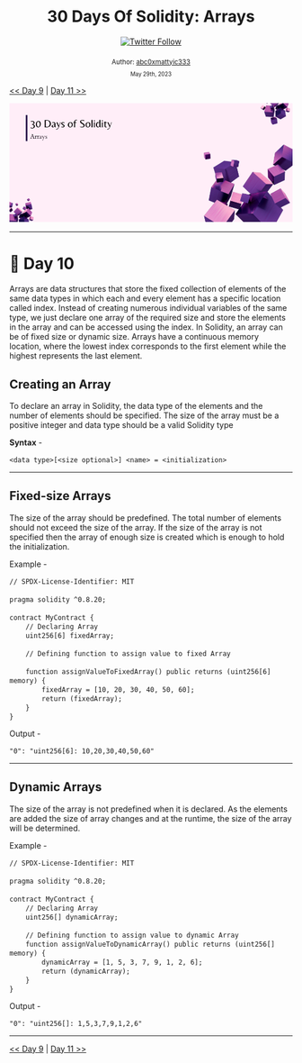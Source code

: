 <div align="center">
  <h1> 30 Days Of Solidity: Arrays</h1>
  <a class="header-badge" target="_blank" href="https://twitter.com/abc0xmattyic333">
  <img alt="Twitter Follow" src="https://img.shields.io/twitter/follow/abc0xmattyic333?style=social">
  </a>

<sub>Author:
<a href="https://github.com/abc0xmattyic333" target="_blank">abc0xmattyic333</a><br>
<small> May 29th, 2023</small>
</sub>

</div>

[<< Day 9](../Day%2009%20-%20Decision%20Making/readme.md) | [Day 11 >>](../Day%2011%20-%20Array%20Operations/readme.md)

![Day X](./cover.png)

---

# 📔 Day 10

Arrays are data structures that store the fixed collection of elements of the same data types in which each and every element has a specific location called index. Instead of creating numerous individual variables of the same type, we just declare one array of the required size and store the elements in the array and can be accessed using the index. In Solidity, an array can be of fixed size or dynamic size. Arrays have a continuous memory location, where the lowest index corresponds to the first element while the highest represents the last element.

## Creating an Array

To declare an array in Solidity, the data type of the elements and the number of elements should be specified. The size of the array must be a positive integer and data type should be a valid Solidity type

**Syntax** -

```solidity
<data type>[<size optional>] <name> = <initialization>
```

---

## Fixed-size Arrays

The size of the array should be predefined. The total number of elements should not exceed the size of the array. If the size of the array is not specified then the array of enough size is created which is enough to hold the initialization.

Example -

```solidity
// SPDX-License-Identifier: MIT

pragma solidity ^0.8.20;

contract MyContract {
    // Declaring Array
    uint256[6] fixedArray;

    // Defining function to assign value to fixed Array

    function assignValueToFixedArray() public returns (uint256[6] memory) {
        fixedArray = [10, 20, 30, 40, 50, 60];
        return (fixedArray);
    }
}
```

Output -

```solidity
"0": "uint256[6]: 10,20,30,40,50,60"
```

---

## Dynamic Arrays

The size of the array is not predefined when it is declared. As the elements are added the size of array changes and at the runtime, the size of the array will be determined.

Example -

```solidity
// SPDX-License-Identifier: MIT

pragma solidity ^0.8.20;

contract MyContract {
    // Declaring Array
    uint256[] dynamicArray;

    // Defining function to assign value to dynamic Array
    function assignValueToDynamicArray() public returns (uint256[] memory) {
        dynamicArray = [1, 5, 3, 7, 9, 1, 2, 6];
        return (dynamicArray);
    }
}
```

Output -

```solidity
"0": "uint256[]: 1,5,3,7,9,1,2,6"
```

---

[<< Day 9](../Day%2009%20-%20Decision%20Making/readme.md) | [Day 11 >>](../Day%2011%20-%20Array%20Operations/readme.md)
